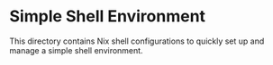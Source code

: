 # Simple Shell Environment

This directory contains Nix shell configurations to quickly set up and manage a simple shell environment.
